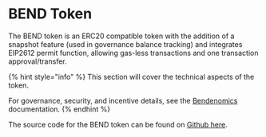 # BEND Token

The BEND token is an ERC20 compatible token with the addition of a snapshot feature (used in governance balance tracking) and integrates EIP2612 permit function, allowing gas-less transactions and one transaction approval/transfer.

{% hint style="info" %}
This section will cover the technical aspects of the token.

For governance, security, and incentive details, see the [Bendenomics](https://docs.benddao.xyz/portal/governance/bendenomics) documentation.
{% endhint %}

The source code for the BEND token can be found on [Github here](https://github.com/BendDAO/bend-stake).
